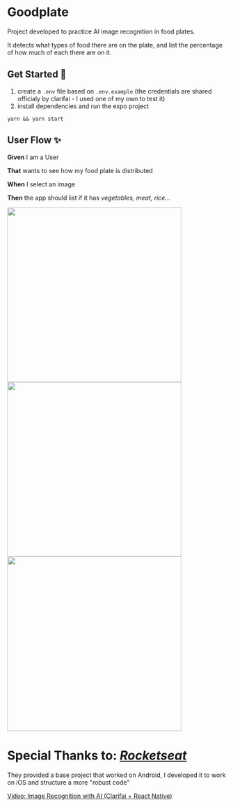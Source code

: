 
  # Goodplate  
  
  Project developed to practice AI image recognition in food plates.

  It detects what types of food there are on the plate, 
  and list the percentage of how much of each there are on it.

  ## Get Started 🚀  
  1. create a `.env` file based on `.env.example` 
  (the credentials are shared officialy by clarifai - I used one of my own to test it)
  2. install dependencies and run the expo project 
  
  ```
  yarn && yarn start
  ```
  
  ## User Flow ✨  
  **Given** I am a User
  
  **That** wants to see how my food plate is distributed

  **When** I select an image

  **Then** the app should list if it has _vegetables, meat, rice..._
  
  <image src="./assets/user-flow.gif" height="400"></image>
  <image src="./assets/home.png" height="400"></image>
  <image src="./assets/meat-plate.png" height="400"></image>

  # Special Thanks to: [_Rocketseat_](https://www.rocketseat.com.br/?utm_source=google&utm_medium=cpc&utm_campaign=lead&utm_term=perpetuo&utm_content=institucional-lead-home-texto-lead-brandkws-none-none-institucional-none-none-br-google&gclid=CjwKCAjwoqGnBhAcEiwAwK-Okct5WFiWIt35ejvDdHqNWOH9owr2MQ5InA-85NOx4lfjB7sfdhotJBoC-O8QAvD_BwE)


  They provided a base project that worked on Android,
  I developed it to work on iOS and structure a more "robust code"
  
 [Video: Image Recognition with AI (Clarifai + React Native)](https://www.youtube.com/watch?v=BYWHyKXhAn8&t=2088s&ab_channel=Rocketseat)

